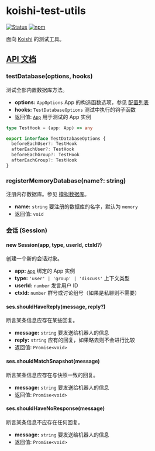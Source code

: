 # koishi-test-utils
 
[![Status](https://img.shields.io/github/workflow/status/koishijs/koishi/CI/master?style=flat-square)](https://github.com/koishijs/koishi/actions?query=workflow:CI)
[![npm](https://img.shields.io/npm/v/koishi-test-utils?style=flat-square)](https://www.npmjs.com/package/koishi-test-utils)

面向 [Koishi](https://www.npmjs.com/package/koishi) 的测试工具。

## [API 文档](https://koishijs.github.io/api/test-utils.html)

### testDatabase(options, hooks)

测试全部内置数据库方法。

- **options:** `AppOptions` App 的构造函数选项，参见 [配置列表](../guide/config-file.md#配置列表)
- **hooks:** `TestDatabaseOptions` 测试中执行的钩子函数
- 返回值: [`App`](./app.md) 用于测试的 App 实例

```ts
type TestHook = (app: App) => any

export interface TestDatabaseOptions {
  beforeEachUser?: TestHook
  afterEachUser?: TestHook
  beforeEachGroup?: TestHook
  afterEachGroup?: TestHook
}
```

### registerMemoryDatabase(name?: string)

注册内存数据库。参见 [模拟数据库](../guide/unit-tests.md#模拟数据库)。

- **name:** `string` 要注册的数据库的名字，默认为 `memory`
- 返回值: `void`

### 会话 (Session)

#### new Session(app, type, userId, ctxId?)

创建一个新的会话对象。

- **app:** [`App`](./app.md) 绑定的 App 实例
- **type:** `'user' | 'group' | 'discuss'` 上下文类型
- **userId:** `number` 发言用户 ID
- **ctxId:** `number` 群号或讨论组号（如果是私聊则不需要）

#### ses.shouldHaveReply(message, reply?)

断言某条信息应存在某些回复。

- **message:** `string` 要发送给机器人的信息
- **reply:** `string` 应有的回复，如果略去则不会进行比较
- 返回值: `Promise<void>`

#### ses.shouldMatchSnapshot(message)

断言某条信息应存在与快照一致的回复。

- **message:** `string` 要发送给机器人的信息
- 返回值: `Promise<void>`

#### ses.shouldHaveNoResponse(message)

断言某条信息不应存在任何回复。

- **message:** `string` 要发送给机器人的信息
- 返回值: `Promise<void>`
